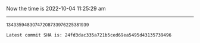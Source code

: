 Now the time is 2022-10-04 11:25:29 am

---

<small>13433594830747208733976225381939</small>

```txt
Latest commit SHA is: 24fd3dac335a721b5ced69ea5495d43135739496
```
